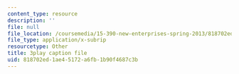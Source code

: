 ```yaml
---
content_type: resource
description: ''
file: null
file_location: /coursemedia/15-390-new-enterprises-spring-2013/818702ed1ae45172a6fb1b90f4687c3b_1mw_Uo5ba58.vtt
file_type: application/x-subrip
resourcetype: Other
title: 3play caption file
uid: 818702ed-1ae4-5172-a6fb-1b90f4687c3b
---
```

